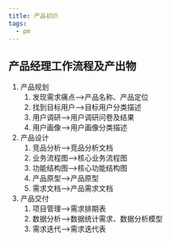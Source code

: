 ```yaml
---
title: 产品初识
tags:
  - pm
---
```


## 产品经理工作流程及产出物

1. 产品规划
   1. 发现需求痛点——>产品名称、产品定位
   2. 找到目标用户——>目标用户分类描述
   3. 用户调研——>用户调研问卷及结果
   4. 用户画像——>用户画像分类描述
2. 产品设计
   1. 竞品分析——>竞品分析文档
   2. 业务流程图——>核心业务流程图
   3. 功能结构图——>核心功能结构图
   4. 产品原型——>产品原型
   5. 需求文档——>产品需求文档
3. 产品交付
   1. 项目管理——>需求排期表
   2. 数据分析——>数据统计需求、数据分析模型
   3. 需求迭代——>需求迭代表



